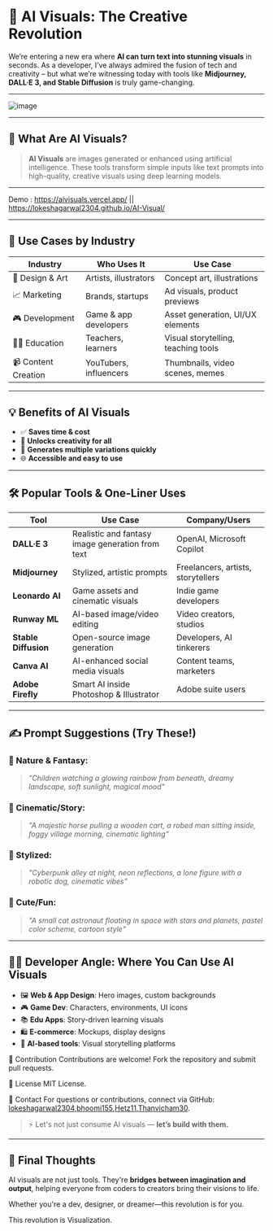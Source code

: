 # 🌟 AI Visuals: The Creative Revolution

We’re entering a new era where **AI can turn text into stunning visuals** in seconds. As a developer, I’ve always admired the fusion of tech and creativity – but what we’re witnessing today with tools like **Midjourney, DALL·E 3, and Stable Diffusion** is truly game-changing.

---

![image](https://github.com/user-attachments/assets/33643cdd-ea38-4497-9b66-6652084f0613)

---

## 📌 What Are AI Visuals?
> **AI Visuals** are images generated or enhanced using artificial intelligence. These tools transform simple inputs like text prompts into high-quality, creative visuals using deep learning models.

---

Demo : https://aivisuals.vercel.app/ || https://lokeshagarwal2304.github.io/AI-Visual/

---

## 🚀 Use Cases by Industry

| Industry | Who Uses It | Use Case |
|---------|-------------|----------|
| 🎨 Design & Art | Artists, illustrators | Concept art, illustrations |
| 📈 Marketing | Brands, startups | Ad visuals, product previews |
| 🎮 Development | Game & app developers | Asset generation, UI/UX elements |
| 🧑‍🏫 Education | Teachers, learners | Visual storytelling, teaching tools |
| 📹 Content Creation | YouTubers, influencers | Thumbnails, video scenes, memes |

---

## 💡 Benefits of AI Visuals

- ✅ **Saves time & cost**
- 🎨 **Unlocks creativity for all**
- 🔁 **Generates multiple variations quickly**
- 🌐 **Accessible and easy to use**

---

## 🛠️ Popular Tools & One-Liner Uses

| Tool | Use Case | Company/Users |
|------|----------|----------------|
| **DALL·E 3** | Realistic and fantasy image generation from text | OpenAI, Microsoft Copilot |
| **Midjourney** | Stylized, artistic prompts | Freelancers, artists, storytellers |
| **Leonardo AI** | Game assets and cinematic visuals | Indie game developers |
| **Runway ML** | AI-based image/video editing | Video creators, studios |
| **Stable Diffusion** | Open-source image generation | Developers, AI tinkerers |
| **Canva AI** | AI-enhanced social media visuals | Content teams, marketers |
| **Adobe Firefly** | Smart AI inside Photoshop & Illustrator | Adobe suite users |

---

## ✍️ Prompt Suggestions (Try These!)

### 🌿 Nature & Fantasy:
> *"Children watching a glowing rainbow from beneath, dreamy landscape, soft sunlight, magical mood"*

### 🐎 Cinematic/Story:
> *"A majestic horse pulling a wooden cart, a robed man sitting inside, foggy village morning, cinematic lighting"*

### 🎨 Stylized:
> *"Cyberpunk alley at night, neon reflections, a lone figure with a robotic dog, cinematic vibes"*

### 🌌 Cute/Fun:
> *"A small cat astronaut floating in space with stars and planets, pastel color scheme, cartoon style"*

---

## 👨‍💻 Developer Angle: Where You Can Use AI Visuals

- 🖼️ **Web & App Design**: Hero images, custom backgrounds
- 🎮 **Game Dev**: Characters, environments, UI icons
- 📚 **Edu Apps**: Story-driven learning visuals
- 🛍️ **E-commerce**: Mockups, display designs
- 🧠 **AI-based tools**: Visual storytelling platforms

🤝 Contribution
Contributions are welcome! Fork the repository and submit pull requests.

📜 License
MIT License.

📧 Contact
For questions or contributions, connect via GitHub:  [lokeshagarwal2304](https://github.com/lokeshagarwal2304),[bhoomi155](https://github.com/bhoomi155),[Hetz11](https://github.com/Hetz11),[Thanvicham30](https://github.com/Thanvicham30
).

> ⚡ Let's not just consume AI visuals — **let’s build with them.**

---

## 📣 Final Thoughts
AI visuals are not just tools. They're **bridges between imagination and output**, helping everyone from coders to creators bring their visions to life.

Whether you're a dev, designer, or dreamer—this revolution is for you.

This revolution is Visualization.
